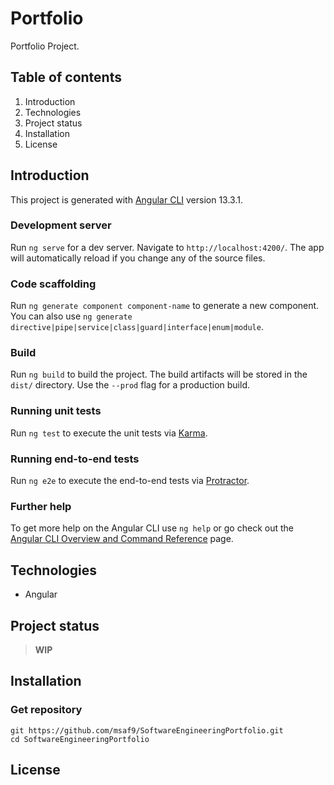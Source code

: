 # Portfolio
Portfolio Project.

## Table of contents
1. Introduction
2. Technologies
3. Project status
4. Installation
5. License

## Introduction
This project is generated with [Angular CLI](https://github.com/angular/angular-cli) version 13.3.1.

### Development server
Run `ng serve` for a dev server. Navigate to `http://localhost:4200/`. The app will automatically reload if you change any of the source files.

### Code scaffolding
Run `ng generate component component-name` to generate a new component. You can also use `ng generate directive|pipe|service|class|guard|interface|enum|module`.

### Build
Run `ng build` to build the project. The build artifacts will be stored in the `dist/` directory. Use the `--prod` flag for a production build.

### Running unit tests
Run `ng test` to execute the unit tests via [Karma](https://karma-runner.github.io).

### Running end-to-end tests
Run `ng e2e` to execute the end-to-end tests via [Protractor](http://www.protractortest.org/).

### Further help
To get more help on the Angular CLI use `ng help` or go check out the [Angular CLI Overview and Command Reference](https://angular.io/cli) page.

## Technologies
- Angular

## Project status
> **WIP**

## Installation
### Get repository
```git
git https://github.com/msaf9/SoftwareEngineeringPortfolio.git
cd SoftwareEngineeringPortfolio
```

## License
